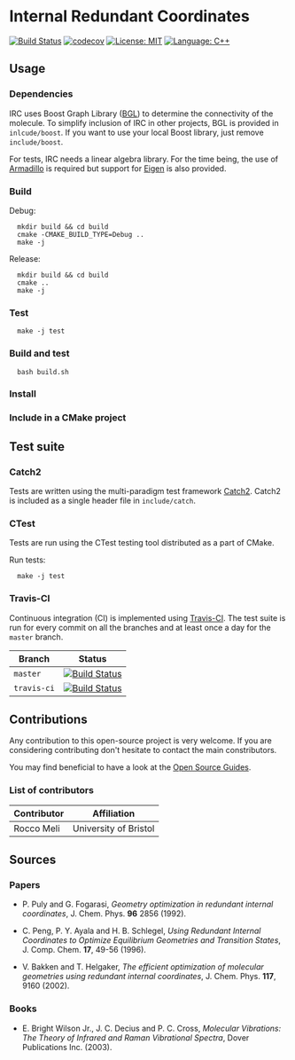 # Internal Redundant Coordinates

[![Build Status](https://travis-ci.org/RMeli/irc.svg?branch=master)](https://travis-ci.org/RMeli/irc)
[![codecov](https://codecov.io/gh/RMeli/irc/branch/master/graph/badge.svg)](https://codecov.io/gh/RMeli/irc)
[![License: MIT](https://img.shields.io/apm/l/vim-mode.svg)](https://opensource.org/licenses/MIT)
[![Language: C++](https://img.shields.io/github/languages/top/badges/shields.svg)]()

## Usage

### Dependencies

IRC uses Boost Graph Library ([BGL](http://www.boost.org/doc/libs/1_66_0/libs/graph/doc/index.html)) to determine the connectivity of the molecule. To simplify inclusion of IRC in other projects, BGL is provided in `inlcude/boost`. If you want to use your local Boost library, just remove `include/boost`.

For tests, IRC needs a linear algebra library. For the time being, the use of [Armadillo](http://arma.sourceforge.net/) is required but support for [Eigen](http://eigen.tuxfamily.org) is also provided.

### Build
Debug:
```
  mkdir build && cd build
  cmake -CMAKE_BUILD_TYPE=Debug ..
  make -j
```

Release:
```
  mkdir build && cd build
  cmake ..
  make -j
```

### Test

```
  make -j test
```

### Build and test

```
  bash build.sh
```

### Install

### Include in a CMake project

## Test suite

### Catch2
Tests are written using the multi-paradigm test framework [Catch2](https://github.com/catchorg/Catch2). Catch2 is included as a single header file in `include/catch`.

### CTest
Tests are run using the CTest testing tool distributed as a part of CMake.

Run tests:
```
  make -j test
```
  
### Travis-CI

Continuous integration (CI) is implemented using [Travis-CI](https://travis-ci.org/). The test suite is run for every commit on all the branches and at least once a day for the `master` branch.

<center>
  
Branch | Status
-------|-------
`master` | [![Build Status](https://travis-ci.org/RMeli/irc.svg?branch=master)](https://travis-ci.org/RMeli/irc)
`travis-ci` | [![Build Status](https://travis-ci.org/RMeli/irc.svg?branch=travis-ci)](https://travis-ci.org/RMeli/irc)

</center>

## Contributions

Any contribution to this open-source project is very welcome. If you are considering contributing don't hesitate to contact the main constributors. 

You may find beneficial to have a look at the [Open Source Guides](https://opensource.guide/).

### List of contributors
<center>
  
Contributor | Affiliation
------------|-------------
Rocco Meli | University of Bristol

</center>

## Sources

### Papers

- P. Puly and G. Fogarasi, *Geometry optimization in redundant internal coordinates*, J. Chem. Phys. **96** 2856 (1992).

- C. Peng, P. Y. Ayala and H. B. Schlegel, *Using Redundant Internal Coordinates to Optimize Equilibrium Geometries and Transition States*, J. Comp. Chem. **17**, 49-56 (1996).

- V. Bakken and T. Helgaker, *The efficient optimization of molecular geometries using redundant internal coordinates*, J. Chem. Phys. **117**, 9160 (2002).

### Books

- E. Bright Wilson Jr., J. C. Decius and P. C. Cross, *Molecular Vibrations: The Theory of Infrared and Raman Vibrational Spectra*, Dover Publications Inc. (2003).
